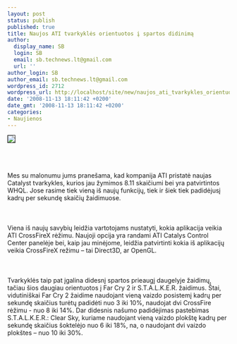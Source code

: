 ```yaml
---
layout: post
status: publish
published: true
title: Naujos ATI tvarkyklės orientuotos į spartos didinimą
author:
  display_name: SB
  login: SB
  email: sb.technews.lt@gmail.com
  url: ''
author_login: SB
author_email: sb.technews.lt@gmail.com
wordpress_id: 2712
wordpress_url: http://localhost/site/new/naujos_ati_tvarkykles_orientuotos_i_spartos_didinima/
date: '2008-11-13 18:11:42 +0200'
date_gmt: '2008-11-13 18:11:42 +0200'
categories:
- Naujienos
---
```

<div class="imgright"><img src="http://tbn0.google.com/images?q=tbn:JMCX5yHf7vh9AM:http://www.hothardware.com/articleimages/Item1197/radeon-hd-4870-x2.jpg" border="1"></div>
<p><br><br />
<br>Mes su malonumu jums pranešama, kad kompanija ATI pristatė naujas Catalyst tvarkykles, kurios jau žymimos 8.11 skaičiumi bei yra patvirtintos WHQL. Jose rasime tiek vieną iš naujų funkcijų, tiek ir šiek tiek padidėjusį kadrų per sekundę skaičių žaidimuose.<br />
<br><br />
<br>Viena iš naujų savybių leidžia vartotojams nustatyti, kokia aplikacija veikia ATI CrossFireX rėžimu. Naujoji opcija yra randami ATI Catalys Control Center panelėje bei, kaip jau minėjome, leidžia patvirtinti kokia iš aplikacijų veikia CrossFireX režimu – tai Direct3D, ar OpenGL.<br />
<br><br />
<br>Tvarkyklės taip pat įgalina didesnį spartos prieaugį daugelyje žaidimų, tačiau šios daugiau orientuotos į Far Cry 2 ir S.T.A.L.K.E.R. žaidimus. Štai, vidutiniškai Far Cry 2 žaidime naudojant vieną vaizdo posistemį kadrų per sekundę skaičius turėtų padidėti nuo 3 iki 10%, naudojat dvi CrossFire rėžimu - nuo 8 iki 14%. Dar didesnis našumo padidėjimas pastebimas S.T.A.L.K.E.R.: Clear Sky, kuriame naudojant vieną vaizdo plokštę kadrų per sekundę skaičius šoktelėjo nuo 6 iki 18%, na, o naudojant dvi vaizdo plokštes – nuo 10 iki 30%.<br />
<br></p>
